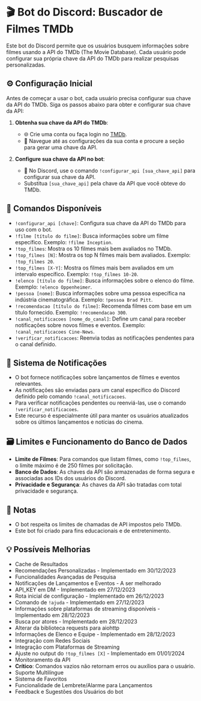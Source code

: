# 🎬 Bot do Discord: Buscador de Filmes TMDb

Este bot do Discord permite que os usuários busquem informações sobre filmes usando a API do TMDb (The Movie Database). Cada usuário pode configurar sua própria chave da API do TMDb para realizar pesquisas personalizadas.

## ⚙️ Configuração Inicial

Antes de começar a usar o bot, cada usuário precisa configurar sua chave da API do TMDb. Siga os passos abaixo para obter e configurar sua chave da API:

1. **Obtenha sua chave da API do TMDb**:
   - 🌐 Crie uma conta ou faça login no [TMDb](https://www.themoviedb.org/).
   - 🔑 Navegue até as configurações da sua conta e procure a seção para gerar uma chave da API.

2. **Configure sua chave da API no bot**:
   - 🤖 No Discord, use o comando `!configurar_api [sua_chave_api]` para configurar sua chave da API.
   - Substitua `[sua_chave_api]` pela chave da API que você obteve do TMDb.

## 📜 Comandos Disponíveis

- `!configurar_api [chave]`: Configura sua chave da API do TMDb para uso com o bot.
- `!filme [título do filme]`: Busca informações sobre um filme específico. Exemplo: `!filme Inception`.
- `!top_filmes`: Mostra os 10 filmes mais bem avaliados no TMDb.
- `!top_filmes [N]`: Mostra os top N filmes mais bem avaliados. Exemplo: `!top_filmes 20`.
- `!top_filmes [X-Y]`: Mostra os filmes mais bem avaliados em um intervalo específico. Exemplo: `!top_filmes 10-20`.
- `!elenco [título do filme]`: Busca informações sobre o elenco do filme. Exemplo: `!elenco Oppenheimer`.
- `!pessoa [nome]`: Busca informações sobre uma pessoa específica na indústria cinematográfica. Exemplo: `!pessoa Brad Pitt`.
- `!recomendacao [título do filme]`: Recomenda filmes com base em um título fornecido. Exemplo: `!recomendacao 300`.
- `!canal_notificacoes [nome_do_canal]`: Define um canal para receber notificações sobre novos filmes e eventos. Exemplo: `!canal_notificacoes Cine-News`.
- `!verificar_notificacoes`: Reenvia todas as notificações pendentes para o canal definido.

## 🔔 Sistema de Notificações

- O bot fornece notificações sobre lançamentos de filmes e eventos relevantes.
- As notificações são enviadas para um canal específico do Discord definido pelo comando `!canal_notificacoes`.
- Para verificar notificações pendentes ou reenviá-las, use o comando `!verificar_notificacoes`.
- Este recurso é especialmente útil para manter os usuários atualizados sobre os últimos lançamentos e notícias do cinema.

## 🗃️ Limites e Funcionamento do Banco de Dados

- **Limite de Filmes**: Para comandos que listam filmes, como `!top_filmes`, o limite máximo é de 250 filmes por solicitação.
- **Banco de Dados**: As chaves da API são armazenadas de forma segura e associadas aos IDs dos usuários do Discord.
- **Privacidade e Segurança**: As chaves da API são tratadas com total privacidade e segurança.

## 📝 Notas

- O bot respeita os limites de chamadas de API impostos pelo TMDb.
- Este bot foi criado para fins educacionais e de entretenimento.

## 💡 Possíveis Melhorias

- Cache de Resultados
- Recomendações Personalizadas - Implementado em 30/12/2023
- Funcionalidades Avançadas de Pesquisa
- Notificações de Lançamentos e Eventos - A ser melhorado
- API_KEY em DM - Implementado em 27/12/2023
- Rota inicial de configuração - Implementado em 26/12/2023
- Comando de `!ajuda` - Implementado em 27/12/2023
- Informações sobre plataformas de streaming disponíveis - Implementado em 28/12/2023
- Busca por atores - Implementado em 28/12/2023
- Alterar da biblioteca requests para aiohttp
- Informações de Elenco e Equipe - Implementado em 28/12/2023
- Integração com Redes Sociais
- Integração com Plataformas de Streaming
- Ajuste no output do `!top_filmes [X]` - Implementado em 01/01/2024
- Monitoramento da API
- **Crítico**: Comandos vazios não retornam erros ou auxílios para o usuário.
- Suporte Multilíngue
- Sistema de Favoritos
- Funcionalidade de Lembrete/Alarme para Lançamentos
- Feedback e Sugestões dos Usuários do bot
